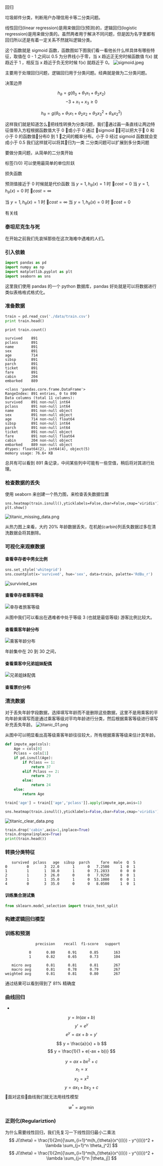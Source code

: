 回归

垃圾邮件分类，判断用户办理信用卡等二分类问题。

线性回归(linear regression)是用来做回归(预测)的，逻辑回归(logistic regression)是用来做分类的。虽然两者用于解决不同问题，但是因为名字里都有回归所以还是有着一定关系不然就叫逻辑分类。


这个函数就是 sigmoid 函数，函数图如下图我们看一看他长什么样具体有哪些特征，取值在 0 - 1 之间以 0.5 为分界线小于零，当 x 趋近正无穷时候函数值 f(x) 就趋近于 1 ，相反当 x 趋近于负无穷时候 f(x) 就趋近于 0。
![sigmoid.jpeg](https://upload-images.jianshu.io/upload_images/8207483-504cff6ba17a892d.jpeg?imageMogr2/auto-orient/strip%7CimageView2/2/w/1240)

主要用于处理回归问题，逻辑回归用于分类问题。经典就是做为二分类问题。


决策边界


$$h_{\theta} = g(\theta_0 + \theta_1x_1 + \theta_2x_2)$$
$$ -3 + x_1 + x_3 \ge 0 $$

$$h_{\theta} = g(\theta_0 + \theta_1x_1 + \theta_2x_2 + \theta_3x_3^2 + \theta_4x_2^2)$$

这样我们就是知道怎么把线性转换为分类问题，我们通过画一条直线让两边特征值带入方程根据函数值大于 0  或小于 0 通过 sigmoid 可以把大于 0 和小于 0 的函数值分布0 到 1 之间的概率分布。小于 0 经过 sigmoid 函数就会变成小于 0.5 我们这样就可以将其归为一类
二分类问题可以扩展到多分类问题


要做分类问题，从简单的二分类开始

标签(1/0)
可以使用最简单的单位阶跃


损失函数

预测值接近于 0 时候就是代价函数
当 $y=1,h_{\theta}(x) = 1$ 时 $cost=0$
当 $y=1,h_{\theta}(x) = 0$ 时 $cost=\infty$

当 $y=1,h_{\theta}(x) = 1$ 时 $cost=\infty$
当 $y=1,h_{\theta}(x) = 0$ 时 $cost=0$

有关线
### 泰坦尼克生与死
在开始之前我们先哀悼那些在这次海难中遇难的人们。
### 引入依赖
```python
import pandas as pd
import numpy as np
import matplotlib.pyplot as plt
import seaborn as sns
```
这里我们使用 pandas 的一个 python 数据库，pandas 好处就是可以将数据进行类似表格格式格式化。
### 准备数据
```python
train = pd.read_csv('./data/train.csv')
print train.head()
```

```
print train.count()
```
```
survived    891
pclass      891
name        891
sex         891
age         714
sibsp       891
parch       891
ticket      891
fare        891
cabin       204
embarked    889
```

```
<class 'pandas.core.frame.DataFrame'>
RangeIndex: 891 entries, 0 to 890
Data columns (total 11 columns):
survived    891 non-null int64
pclass      891 non-null int64
name        891 non-null object
sex         891 non-null object
age         714 non-null float64
sibsp       891 non-null int64
parch       891 non-null int64
ticket      891 non-null object
fare        891 non-null float64
cabin       204 non-null object
embarked    889 non-null object
dtypes: float64(2), int64(4), object(5)
memory usage: 76.6+ KB
```
总共有可以看到 891 条记录，中间某些列中可能有一些空值，稍后将对其进行处理。

### 检查数据的丢失
使用 seaborn 来创建一个热力图，来检查丢失数据位置
```
sns.heatmap(train.isnull(),yticklabels=False,cbar=False,cmap='viridis')
plt.show()
```

![titanic_missing_data.png](https://upload-images.jianshu.io/upload_images/8207483-d6ed3fc216ffafed.png?imageMogr2/auto-orient/strip%7CimageView2/2/w/1240)

从热力图上来看，大约 20% 年龄数据丢失，在机舱(carbin)列丢失数据过多在清洗数据会将其删除。

### 可视化来观察数据
#### 查看幸存者中男女比例

```python
sns.set_style('whitegrid')
sns.countplot(x='survived', hue='sex', data=train, palette='RdBu_r')
```

![survivied_sex](https://upload-images.jianshu.io/upload_images/8207483-56ade72b3621f3c6.png?imageMogr2/auto-orient/strip%7CimageView2/2/w/1240)

#### 查看幸存者乘客等级
![幸存者旅客等级](https://upload-images.jianshu.io/upload_images/8207483-286d81b59f9066b6.png?imageMogr2/auto-orient/strip%7CimageView2/2/w/1240)

从图中我们可以看出在遇难者中处于等级 3 (也就是最低等级) 游客比例比较大。

#### 查看乘客年龄分布

![乘客年龄分布](https://upload-images.jianshu.io/upload_images/8207483-d428350c4a145944.png?imageMogr2/auto-orient/strip%7CimageView2/2/w/1240)

年龄集中在 20 到 30 之间，

#### 查看乘客中兄弟姐妹配偶
![兄弟姐妹配偶](https://upload-images.jianshu.io/upload_images/8207483-b4f8372e9b184c21.png?imageMogr2/auto-orient/strip%7CimageView2/2/w/1240)

#### 查看票价分布

### 清洗数据
对于丢失年龄字段数据，选择填写年龄而不是删除这些数据，这里不是用乘客的平均年龄来填写而是通过乘客等级对平均年龄进行分类，然后根据乘客等级进行填写补充丢失年龄。
![titanic_01.png](https://upload-images.jianshu.io/upload_images/8207483-fd1006833770d8c0.png?imageMogr2/auto-orient/strip%7CimageView2/2/w/1240)

从图中可以明显看出高等级乘客年龄往往较大，所有根据乘客等级来估计其年龄。

```python
def impute_age(cols):
    Age = cols[0]
    Pclass = cols[1]
    if pd.isnull(Age):
        if Pclass == 1:
            return 37
        elif Pclass == 2:
            return 29
        else:
            return 24
    else:
        return Age

train['age'] = train[['age','pclass']].apply(impute_age,axis=1)

sns.heatmap(train.isnull(),yticklabels=False,cbar=False,cmap='viridis')
```

![titanic_clear_data.png](https://upload-images.jianshu.io/upload_images/8207483-f520146072fecd4b.png?imageMogr2/auto-orient/strip%7CimageView2/2/w/1240)

```python
train.drop('cabin',axis=1,inplace=True)
train.dropna(inplace=True)
print(train.head())
```
### 转换分类特征

```
   survived  pclass   age  sibsp  parch     fare  male  Q  S
0         0       3  22.0      1      0   7.2500     1  0  1
1         1       1  38.0      1      0  71.2833     0  0  0
2         1       3  26.0      0      0   7.9250     0  0  1
3         1       1  35.0      1      0  53.1000     0  0  1
4         0       3  35.0      0      0   8.0500     1  0  1

```
#### 训练集合测试集
```python
from sklearn.model_selection import train_test_split
```

### 构建逻辑回归模型

### 训练和预测

```
              precision    recall  f1-score   support

           0       0.80      0.91      0.85       163
           1       0.82      0.65      0.73       104

   micro avg       0.81      0.81      0.81       267
   macro avg       0.81      0.78      0.79       267
weighted avg       0.81      0.81      0.80       267
```
通过结果可以看到得到了 81% 精确度

### 曲线回归
- 
$$ y = ln(ax + b) $$
$$ y \prime = e^y $$
$$ e^y = ax + b = y \prime $$

$$ y = \frac{a}{x} + b $$
$$ y = \frac{1}{1 + e(-ax + b))} $$

$$ y = ax + bx^2 + c $$
$$ x_1 = x $$
$$ x_2 = x^2 $$
$$ y =  ax_1 + bx_2 + c $$
面对这些曲线我们就无法用线性模型

$$ w^* = \arg \min $$

### 正则化(Regulariztion)
为什么需要线性回归，我们先复习一下线性回归最小二乘法
$$ J(\theta) = \frac{1}{2m}[\sum_{i=1}^m(h_{\theta}(x^{(i)}) - y^{(i)})^2 + \lambda \sum_{j=1}^n \theta_j^2] $$
$$ J(\theta) = \frac{1}{2m}[\sum_{i=1}^m(h_{\theta}(x^{(i)}) - y^{(i)})^2 + \lambda \sum_{j=1}^n |\theta_j|] $$